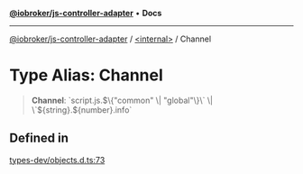 [**@iobroker/js-controller-adapter**](../../README.md) • **Docs**

***

[@iobroker/js-controller-adapter](../../globals.md) / [\<internal\>](../README.md) / Channel

# Type Alias: Channel

> **Channel**: \`script.js.$\{"common" \| "global"\}\` \| \`$\{string\}.$\{number\}.info\`

## Defined in

[types-dev/objects.d.ts:73](https://github.com/ioBroker/ioBroker.js-controller/blob/b499d83cda369ad8a77cd1584bbda2b5b44bf993/packages/types-dev/objects.d.ts#L73)
